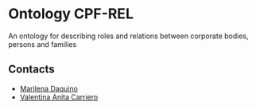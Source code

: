 # Ontology CPF-REL

An ontology for describing roles and relations between corporate bodies, persons and families

## Contacts

  - [Marilena Daquino](marilena.daquino2@unibo.it)
  - [Valentina Anita Carriero](valentina.carriero2@studio.unibo.it)
